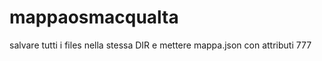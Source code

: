mappaosmacqualta
================
salvare tutti i files nella stessa DIR e mettere mappa.json con attributi 777
